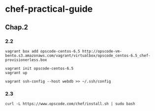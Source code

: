 chef-practical-guide
===================

## Chap.2

### 2.2
```
vagrant box add opscode-centos-6.5 http://opscode-vm-bento.s3.amazonaws.com/vagrant/virtualbox/opscode_centos-6.5_chef-provisionerless.box

vagrant init opscode-centos-6.5
vagrant up

vagrant ssh-config --host webdb >> ~/.ssh/config
```

### 2.3
```
curl -L https://www.opscode.com/chef/install.sh | sudo bash
```
